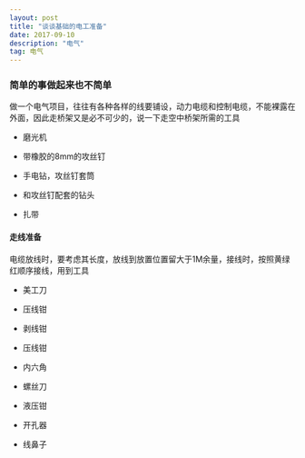 ```yaml
---
layout: post
title: "谈谈基础的电工准备"
date: 2017-09-10 
description: "电气"
tag: 电气
---
```

### 简单的事做起来也不简单
做一个电气项目，往往有各种各样的线要铺设，动力电缆和控制电缆，不能裸露在外面，因此走桥架又是必不可少的，说一下走空中桥架所需的工具

- 磨光机

- 带橡胶的8mm的攻丝钉

- 手电钻，攻丝钉套筒

- 和攻丝钉配套的钻头

- 扎带

#### 走线准备
电缆放线时，要考虑其长度，放线到放置位置留大于1M余量，接线时，按照黄绿红顺序接线，用到工具

- 美工刀

- 压线钳

- 剥线钳

- 压线钳

- 内六角

- 螺丝刀

- 液压钳

- 开孔器

- 线鼻子  